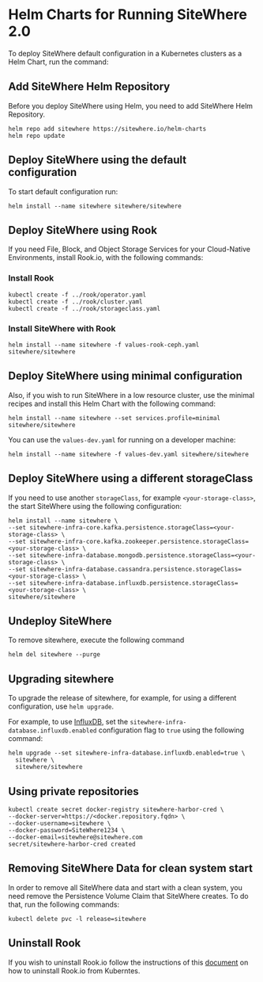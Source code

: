 # Helm Charts for Running SiteWhere 2.0

To deploy SiteWhere default configuration in a Kubernetes clusters as a Helm Chart, run the command:

## Add SiteWhere Helm Repository

Before you deploy SiteWhere using Helm, you need to add SiteWhere Helm Repository.

```console
helm repo add sitewhere https://sitewhere.io/helm-charts
helm repo update
```

## Deploy SiteWhere using the default configuration

To start default configuration run:

```console
helm install --name sitewhere sitewhere/sitewhere
```

## Deploy SiteWhere using Rook

If you need File, Block, and Object Storage Services for your Cloud-Native Environments, install Rook.io, with the following commands:

### Install Rook

```console
kubectl create -f ../rook/operator.yaml
kubectl create -f ../rook/cluster.yaml
kubectl create -f ../rook/storageclass.yaml
```

### Install SiteWhere with Rook

```console
helm install --name sitewhere -f values-rook-ceph.yaml sitewhere/sitewhere
```

## Deploy SiteWhere using minimal configuration

Also, if you wish to run SiteWhere in a low resource cluster, use the
minimal recipes and install this Helm Chart with the following command:

```console
helm install --name sitewhere --set services.profile=minimal sitewhere/sitewhere
```

You can use the `values-dev.yaml` for running on a developer machine:

```console
helm install --name sitewhere -f values-dev.yaml sitewhere/sitewhere
```

## Deploy SiteWhere using a different storageClass

If you need to use another `storageClass`, for example `<your-storage-class>`,
the start SiteWhere using the following configuration:  

```console
helm install --name sitewhere \
--set sitewhere-infra-core.kafka.persistence.storageClass=<your-storage-class> \
--set sitewhere-infra-core.kafka.zookeeper.persistence.storageClass=<your-storage-class> \
--set sitewhere-infra-database.mongodb.persistence.storageClass=<your-storage-class> \
--set sitewhere-infra-database.cassandra.persistence.storageClass=<your-storage-class> \
--set sitewhere-infra-database.influxdb.persistence.storageClass=<your-storage-class> \
sitewhere/sitewhere
```

## Undeploy SiteWhere

To remove sitewhere, execute the following command

```console
helm del sitewhere --purge
```

## Upgrading sitewhere

To upgrade the release of sitewhere, for example, for using a different
configuration, use `helm upgrade`.

For example, to use [InfluxDB](https://www.influxdata.com/), set the
`sitewhere-infra-database.influxdb.enabled` configuration flag to `true`
using the following command:

```console
helm upgrade --set sitewhere-infra-database.influxdb.enabled=true \
  sitewhere \
  sitewhere/sitewhere
```

## Using private repositories

```console
kubectl create secret docker-registry sitewhere-harbor-cred \
--docker-server=https://<docker.repository.fqdn> \
--docker-username=sitewhere \
--docker-password=SiteWhere1234 \
--docker-email=sitewhere@sitewhere.com
secret/sitewhere-harbor-cred created
```

## Removing SiteWhere Data for clean system start

In order to remove all SiteWhere data and start with a clean system, you need remove
the Persistence Volume Claim that SiteWhere creates. To do that, run the following commands:

```console
kubectl delete pvc -l release=sitewhere
```

## Uninstall Rook

If you wish to uninstall Rook.io follow the instructions of
this [document](https://rook.io/docs/rook/v0.9/ceph-teardown.html)
on how to uninstall Rook.io from Kuberntes.
